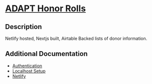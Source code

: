 # [ADAPT Honor Rolls](https://github.com/SU-SWS/adapt-honor-rolls)

Description
---

Netlify hosted, Nextjs built, Airtable Backed lists of donor information.


## Additional Documentation

- [Authentication](docs/Auth/Auth.md)
- [Localhost Setup](docs/Environments/Localhost.md)
- [Netlify](docs/Environments/Netlify.md)
